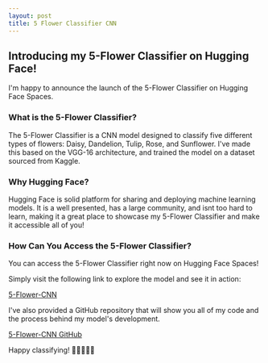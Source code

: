 ```yaml
---
layout: post
title: 5 Flower Classifier CNN
---
```


## Introducing my 5-Flower Classifier on Hugging Face!
I'm happy to announce the launch of the 5-Flower Classifier on Hugging Face Spaces.

### What is the 5-Flower Classifier?
The 5-Flower Classifier is a CNN model designed to classify five different types of flowers: Daisy, Dandelion, Tulip, Rose, and Sunflower. I've made this based on the VGG-16 architecture, and trained the model on a dataset sourced from Kaggle.

### Why Hugging Face?
Hugging Face is solid platform for sharing and deploying machine learning models. It is a well presented, has a large community, and isnt too hard to learn, making it a great place to showcase my 5-Flower Classifier and make it accessible all of you!

### How Can You Access the 5-Flower Classifier?
You can access the 5-Flower Classifier right now on Hugging Face Spaces! 

Simply visit the following link to explore the model and see it in action: 

[5-Flower-CNN](https://huggingface.co/spaces/Drackonack/5-Flower-CNN '5-Flower-CNN Classifier Tool')

I've also provided a GitHub repository that will show you all of my code and the process behind my model's development. 

[5-Flower-CNN GitHub](https://github.com/Drackonack/5-Flower-CNN '5-Flower-CNN GitHub Repository')

Happy classifying! 🌼🌻🌷🌹🌻